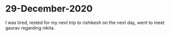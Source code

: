 # 29-December-2020
I was tired, rested for my next trip to rishikesh on the next day, went to meet gaurav regarding nikita.